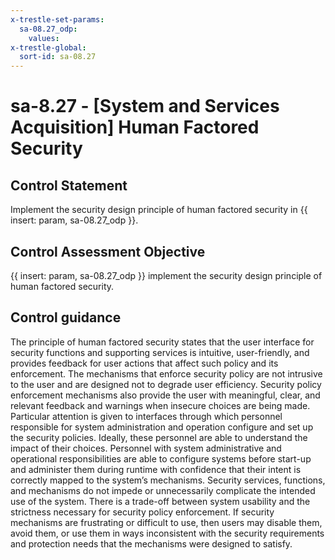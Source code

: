 ```yaml
---
x-trestle-set-params:
  sa-08.27_odp:
    values:
x-trestle-global:
  sort-id: sa-08.27
---
```


# sa-8.27 - \[System and Services Acquisition\] Human Factored Security

## Control Statement

Implement the security design principle of human factored security in {{ insert: param, sa-08.27_odp }}.

## Control Assessment Objective

{{ insert: param, sa-08.27_odp }} implement the security design principle of human factored security.

## Control guidance

The principle of human factored security states that the user interface for security functions and supporting services is intuitive, user-friendly, and provides feedback for user actions that affect such policy and its enforcement. The mechanisms that enforce security policy are not intrusive to the user and are designed not to degrade user efficiency. Security policy enforcement mechanisms also provide the user with meaningful, clear, and relevant feedback and warnings when insecure choices are being made. Particular attention is given to interfaces through which personnel responsible for system administration and operation configure and set up the security policies. Ideally, these personnel are able to understand the impact of their choices. Personnel with system administrative and operational responsibilities are able to configure systems before start-up and administer them during runtime with confidence that their intent is correctly mapped to the system’s mechanisms. Security services, functions, and mechanisms do not impede or unnecessarily complicate the intended use of the system. There is a trade-off between system usability and the strictness necessary for security policy enforcement. If security mechanisms are frustrating or difficult to use, then users may disable them, avoid them, or use them in ways inconsistent with the security requirements and protection needs that the mechanisms were designed to satisfy.
